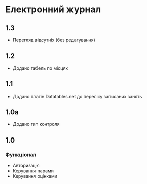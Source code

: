 # Електронний журнал

## 1.3

- Перегляд відсутніх (без редагування)

## 1.2

- Додано табель по місцях

## 1.1

- Додано плагін Datatables.net до переліку записаних занять

## 1.0a

- Додано тип контроля

## 1.0

### Функціонал

- Авторизація
- Керування парами
- Керування оцінками
